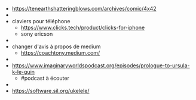 - https://tenearthshatteringblows.com/archives/comic/4x42
-
- claviers pour téléphone
	- https://www.clicks.tech/product/clicks-for-iphone
	- sony ericson
-
- changer d'avis à propos de medium
	- https://coachtony.medium.com/
-
- https://www.imaginaryworldspodcast.org/episodes/prologue-to-ursula-k-le-guin
	- #podcast à écouter
-
- https://software.sil.org/ukelele/